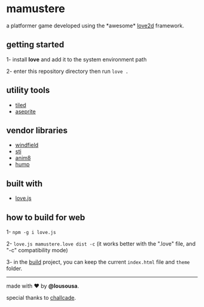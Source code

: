 # mamustere

a platformer game developed using the \*awesome\* [love2d](https://love2d.org/) framework.

## getting started

1- install **love** and add it to the system environment path

2- enter this repository directory then run `love .`

## utility tools

- [tiled](https://www.mapeditor.org/)
- [aseprite](https://www.aseprite.org/)

## vendor libraries

- [windfield](https://github.com/a327ex/windfield)
- [sti](https://github.com/karai17/Simple-Tiled-Implementation)
- [anim8](https://github.com/kikito/anim8)
- [hump](https://github.com/vrld/hump)

## built with

- [love.js](https://github.com/Davidobot/love.js)

## how to build for web

1- `npm -g i love.js`

2- `love.js mamustere.love dist -c` (it works better with the ".love" file, and "-c" compatibility mode)

3- in the [build](https://github.com/lousousa/mamustere/tree/build) project, you can keep the current `index.html` file and `theme` folder.

---

made with ❤️ by <b>@lousousa</b>.

special thanks to [challcade](https://www.youtube.com/c/Challacade).